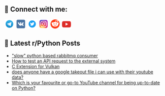 ## 🔎 Connect with me:
[<img src="https://github.com/bullbesh/bullbesh/blob/main/images/Telegram.png" width="32" height="32" />](https://t.me/bullbesh)
[<img src="https://github.com/bullbesh/bullbesh/blob/main/images/VK.png" width="32" height="32" />](https://vk.com/bullbesh)
[<img src="https://github.com/bullbesh/bullbesh/blob/main/images/Twitter.png" width="32" height="32" />](https://twitter.com/bullbesh1)
[<img src="https://github.com/bullbesh/bullbesh/blob/main/images/Instagram.png" width="32" height="32" />](https://www.instagram.com/bullbesh)
[<img src="https://github.com/bullbesh/bullbesh/blob/main/images/Reddit.png" width="32" height="32" />](https://www.reddit.com/user/bullbesh)
[<img src="https://github.com/bullbesh/bullbesh/blob/main/images/YouTube.png" width="32" height="32" />](https://www.youtube.com/channel/UCtfjRs6uzgq5mfm8S06WTcg)

## 📕 Latest r/Python Posts
<!-- BLOG-POST-LIST:START -->
- [&quot;slow&quot; python based rabbitmq consumer](https://www.reddit.com/r/Python/comments/138lxom/slow_python_based_rabbitmq_consumer/)
- [How to test an API request to the external system](https://www.reddit.com/r/Python/comments/138kzfl/how_to_test_an_api_request_to_the_external_system/)
- [C Extension for Vulkan](https://www.reddit.com/r/Python/comments/138jh4b/c_extension_for_vulkan/)
- [does anyone have a google takeout file i can use with their youtube data?](https://www.reddit.com/r/Python/comments/138j1zg/does_anyone_have_a_google_takeout_file_i_can_use/)
- [Which is your favourite or go-to YouTube channel for being up-to-date on Python?](https://www.reddit.com/r/Python/comments/138itc0/which_is_your_favourite_or_goto_youtube_channel/)
<!-- BLOG-POST-LIST:END -->
